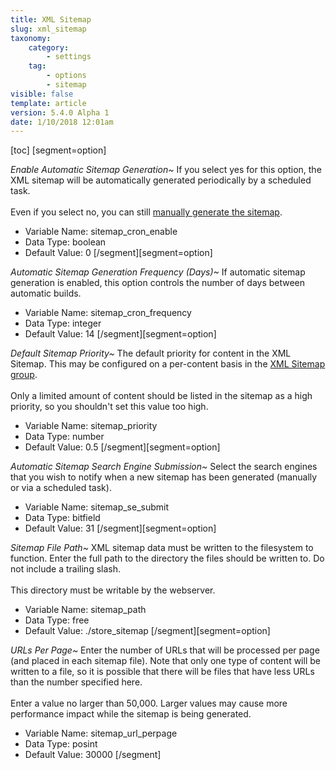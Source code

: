 ```yaml
---
title: XML Sitemap
slug: xml_sitemap
taxonomy:
    category:
        - settings
    tag:
        - options
        - sitemap
visible: false
template: article
version: 5.4.0 Alpha 1
date: 1/10/2018 12:01am
---
```


[toc]
[segment=option]

*Enable Automatic Sitemap Generation~*
If you select yes for this option, the XML sitemap will be automatically generated periodically by a scheduled task.<br />
<br />
Even if you select no, you can still <a href="admincp/sitemap.php?do=buildsitemap">manually generate the sitemap</a>.



- Variable Name: sitemap_cron_enable
- Data Type: boolean
- Default Value: 0
[/segment][segment=option]

*Automatic Sitemap Generation Frequency (Days)~*
If automatic sitemap generation is enabled, this option controls the number of days between automatic builds.



- Variable Name: sitemap_cron_frequency
- Data Type: integer
- Default Value: 14
[/segment][segment=option]

*Default Sitemap Priority~*
The default priority for content in the XML Sitemap. This may be configured on a per-content basis in the <a href="admincp/sitemap.php">XML Sitemap group</a>.<br />
<br />
Only a limited amount of content should be listed in the sitemap as a high priority, so you shouldn't set this value too high.



- Variable Name: sitemap_priority
- Data Type: number
- Default Value: 0.5
[/segment][segment=option]

*Automatic Sitemap Search Engine Submission~*
Select the search engines that you wish to notify when a new sitemap has been generated (manually or via a scheduled task).



- Variable Name: sitemap_se_submit
- Data Type: bitfield
- Default Value: 31
[/segment][segment=option]

*Sitemap File Path~*
XML sitemap data must be written to the filesystem to function. Enter the full path to the directory the files should be written to. Do not include a trailing slash.<br />
<br />
This directory must be writable by the webserver.



- Variable Name: sitemap_path
- Data Type: free
- Default Value: ./store_sitemap
[/segment][segment=option]

*URLs Per Page~*
Enter the number of URLs that will be processed per page (and placed in each sitemap file). Note that only one type of content will be written to a file, so it is possible that there will be files that have less URLs than the number specified here.<br />
<br />
Enter a value no larger than 50,000. Larger values may cause more performance impact while the sitemap is being generated.



- Variable Name: sitemap_url_perpage
- Data Type: posint
- Default Value: 30000
[/segment]